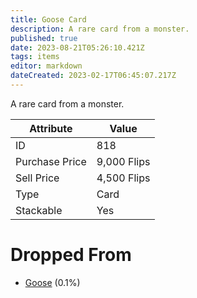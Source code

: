 ```yaml
---
title: Goose Card
description: A rare card from a monster.
published: true
date: 2023-08-21T05:26:10.421Z
tags: items
editor: markdown
dateCreated: 2023-02-17T06:45:07.217Z
---
```


A rare card from a monster.

|Attribute|Value|
|-|-|
|ID|818|
|Purchase Price|9,000 Flips|
|Sell Price|4,500 Flips|
|Type|Card|
|Stackable|Yes|


# Dropped From
 * [Goose](/monsters/goose) (0.1%)
